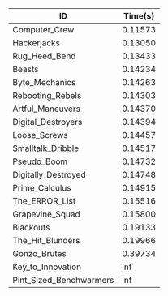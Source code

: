 |ID|Time(s)|
|-|-|
|Computer_Crew|0.11573|
|Hackerjacks|0.13050|
|Rug_Heed_Bend|0.13433|
|Beasts|0.14234|
|Byte_Mechanics|0.14263|
|Rebooting_Rebels|0.14303|
|Artful_Maneuvers|0.14370|
|Digital_Destroyers|0.14394|
|Loose_Screws|0.14457|
|Smalltalk_Dribble|0.14517|
|Pseudo_Boom|0.14732|
|Digitally_Destroyed|0.14748|
|Prime_Calculus|0.14915|
|The_ERROR_List|0.15516|
|Grapevine_Squad|0.15800|
|Blackouts|0.19133|
|The_Hit_Blunders|0.19966|
|Gonzo_Brutes|0.39734|
|Key_to_Innovation|inf|
|Pint_Sized_Benchwarmers|inf|
